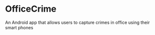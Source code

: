 OfficeCrime
===========

An Android app that allows users to capture crimes in office using their smart phones
